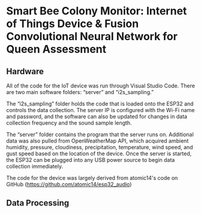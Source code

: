 # Smart Bee Colony Monitor: Internet of Things Device & Fusion Convolutional Neural Network for Queen Assessment

## Hardware
All of the code for the IoT device was run through Visual Studio Code. There are two main software folders: “server” and “i2s_sampling.”  
  
The “i2s_sampling” folder holds the code that is loaded onto the ESP32 and controls the data collection. The server IP is configured with the Wi-Fi name and password, and the software can also be updated for changes in data collection frequency and the sound sample length.
  
The “server” folder contains the program that the server runs on. Additional data was also pulled from OpenWeatherMap API, which acquired ambient humidity, pressure, cloudiness, precipitation, temperature, wind speed, and gust speed based on the location of the device. Once the server is started, the ESP32 can be plugged into any USB power source to begin data collection immediately.  
  
The code for the device was largely derived from atomic14's code on GitHub (https://github.com/atomic14/esp32_audio)

## Data Processing
